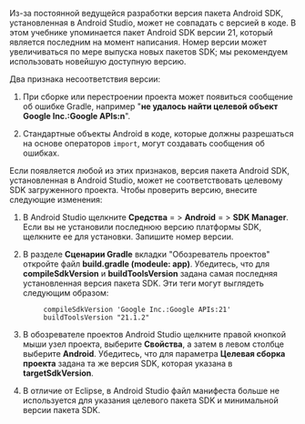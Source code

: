 ﻿Из-за постоянной ведущейся разработки версия пакета Android SDK, установленная в Android Studio, может не совпадать с версией в коде. В этом учебнике упоминается пакет Android SDK версии 21, который является последним на момент написания. Номер версии может увеличиваться по мере выпуска новых пакетов SDK; мы рекомендуем использовать новейшую доступную версию.

Два признака несоответствия версии:

1. При сборке или перестроении проекта может появиться сообщение об ошибке Gradle, например "**не удалось найти целевой объект Google Inc.:Google APIs:n**".

2. Стандартные объекты Android в коде, которые должны разрешаться на основе операторов `import`, могут создавать сообщения об ошибках.

Если появляется любой из этих признаков, версия пакета Android SDK, установленная в Android Studio, может не соответствовать целевому SDK загруженного проекта.  Чтобы проверить версию, внесите следующие изменения:


1. В Android Studio щелкните **Средства** = > **Android** = > **SDK Manager**. Если вы не установили последнюю версию платформы SDK, щелкните ее для установки. Запишите номер версии.

2. В разделе **Сценарии Gradle** вкладки "Обозреватель проектов" откройте файл **build.gradle (modeule: app)**. Убедитесь, что для **compileSdkVersion** и **buildToolsVersion** задана самая последняя установленная версия пакета SDK. Эти теги могут выглядеть следующим образом:
 
	 	    compileSdkVersion 'Google Inc.:Google APIs:21'
    		buildToolsVersion "21.1.2"
	
3. В обозревателе проектов Android Studio щелкните правой кнопкой мыши узел проекта, выберите **Свойства**, а затем в левом столбце выберите **Android**. Убедитесь, что для параметра **Целевая сборка проекта** задана та же версия SDK, которая указана в **targetSdkVersion**.

4. В отличие от Eclipse, в Android Studio файл манифеста больше не используется для указания целевого пакета SDK и минимальной версии пакета SDK.

<!--HONumber=49-->